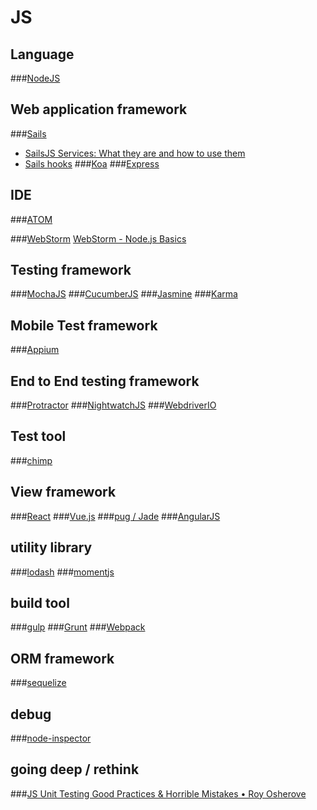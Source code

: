 # JS

## Language
###[NodeJS](https://nodejs.org/api/)

## Web application framework
###[Sails](http://sailsjs.org/)
* [SailsJS Services: What they are and how to use them](https://blog.sergiocruz.me/sailsjs-services-how-to-use-them-in-your-controllers/)
* [Sails hooks](http://sailsjs.org/documentation/concepts/extending-sails/hooks/using-hooks)
###[Koa](http://koajs.com/)
###[Express](https://expressjs.com/)

## IDE
###[ATOM](https://atom.io/)

###[WebStorm](https://www.jetbrains.com/webstorm/)
[WebStorm - Node.js Basics](https://www.youtube.com/watch?v=EMiU8zACVgA)

## Testing framework
###[MochaJS](https://mochajs.org/)
###[CucumberJS](https://cucumber.io/docs/reference/javascript)
###[Jasmine](http://jasmine.github.io/)
###[Karma](https://karma-runner.github.io)

## Mobile Test framework
###[Appium](http://appium.io/)

## End to End testing framework
###[Protractor](http://www.protractortest.org/)
###[NightwatchJS](http://nightwatchjs.org/)
###[WebdriverIO](http://webdriver.io/)

## Test tool
###[chimp](https://chimp.readme.io/)

## View framework
###[React](https://facebook.github.io/react/)
###[Vue.js](https://vuejs.org/)
###[pug / Jade](http://jade-lang.com/)
###[AngularJS](https://angularjs.org/)

## utility library
###[lodash](https://lodash.com/)
###[momentjs](http://momentjs.com/)

## build tool
###[gulp](http://gulpjs.com/)
###[Grunt](http://gruntjs.com/)
###[Webpack](https://webpack.github.io/)

## ORM framework
###[sequelize](http://docs.sequelizejs.com/en/latest/)

## debug
###[node-inspector](https://github.com/node-inspector/node-inspector)

## going deep / rethink
###[JS Unit Testing Good Practices & Horrible Mistakes • Roy Osherove](https://www.youtube.com/watch?v=iP0Vl-vU3XM)
